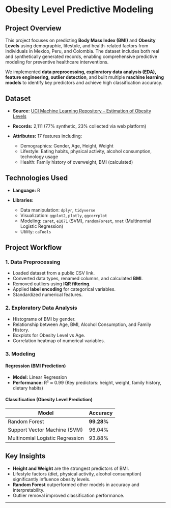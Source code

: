 

# Obesity Level Predictive Modeling

##  Project Overview

This project focuses on predicting **Body Mass Index (BMI)** and **Obesity Levels** using demographic, lifestyle, and health-related factors from individuals in Mexico, Peru, and Colombia. The dataset includes both real and synthetically generated records, enabling comprehensive predictive modeling for preventive healthcare interventions.

We implemented **data preprocessing, exploratory data analysis (EDA), feature engineering, outlier detection**, and built multiple **machine learning models** to identify key predictors and achieve high classification accuracy.



##  Dataset

* **Source:** [UCI Machine Learning Repository – Estimation of Obesity Levels](https://archive.ics.uci.edu/dataset/544/estimation+of+obesity+levels+based+on+eating+habits+and+physical+condition)
* **Records:** 2,111 (77% synthetic, 23% collected via web platform)
* **Attributes:** 17 features including:

  * Demographics: Gender, Age, Height, Weight
  * Lifestyle: Eating habits, physical activity, alcohol consumption, technology usage
  * Health: Family history of overweight, BMI (calculated)



##  Technologies Used

* **Language:** R
* **Libraries:**

  * Data manipulation: `dplyr`, `tidyverse`
  * Visualization: `ggplot2`, `plotly`, `ggcorrplot`
  * Modeling: `caret`, `e1071` (SVM), `randomForest`, `nnet` (Multinomial Logistic Regression)
  * Utility: `caTools`



##  Project Workflow

### 1. **Data Preprocessing**

* Loaded dataset from a public CSV link.
* Converted data types, renamed columns, and calculated **BMI**.
* Removed outliers using **IQR filtering**.
* Applied **label encoding** for categorical variables.
* Standardized numerical features.

### 2. **Exploratory Data Analysis**

* Histograms of BMI by gender.
* Relationship between Age, BMI, Alcohol Consumption, and Family History.
* Boxplots for Obesity Level vs Age.
* Correlation heatmap of numerical variables.

### 3. **Modeling**

#### **Regression (BMI Prediction)**

* **Model:** Linear Regression
* **Performance:** R² ≈ 0.99 (Key predictors: height, weight, family history, dietary habits)

#### **Classification (Obesity Level Prediction)**

| Model                           | Accuracy   |
| ------------------------------- | ---------- |
| Random Forest                   | **99.28%** |
| Support Vector Machine (SVM)    | 96.04%     |
| Multinomial Logistic Regression | 93.88%     |



## Key Insights

* **Height and Weight** are the strongest predictors of BMI.
* Lifestyle factors (diet, physical activity, alcohol consumption) significantly influence obesity levels.
* **Random Forest** outperformed other models in accuracy and interpretability.
* Outlier removal improved classification performance.

---

